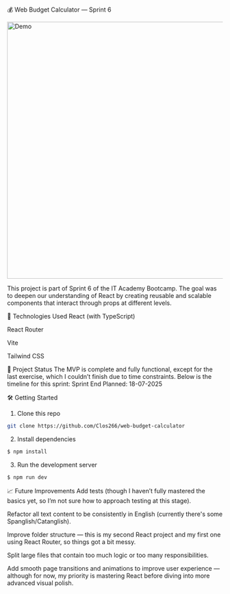 💰 Web Budget Calculator — Sprint 6

<img src="https://i.ibb.co/bjs9n550/images.gif" alt="Demo" width="600" />

This project is part of Sprint 6 of the IT Academy Bootcamp. The goal was to deepen our understanding of React by creating reusable and scalable components that interact through props at different levels.

🚀 Technologies Used
React (with TypeScript)

React Router

Vite

Tailwind CSS

📌 Project Status
The MVP is complete and fully functional, except for the last exercise, which I couldn’t finish due to time constraints. Below is the timeline for this sprint: Sprint End Planned: 18-07-2025

🛠️ Getting Started

1. Clone this repo

```bash
git clone https://github.com/Clos266/web-budget-calculator
```

2. Install dependencies

```bash
$ npm install
```

3. Run the development server

```bash
$ npm run dev
```

📈 Future Improvements
Add tests (though I haven’t fully mastered the basics yet, so I’m not sure how to approach testing at this stage).

Refactor all text content to be consistently in English (currently there's some Spanglish/Catanglish).

Improve folder structure — this is my second React project and my first one using React Router, so things got a bit messy.

Split large files that contain too much logic or too many responsibilities.

Add smooth page transitions and animations to improve user experience — although for now, my priority is mastering React before diving into more advanced visual polish.
